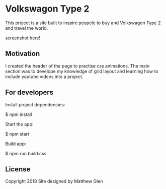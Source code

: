 # Volkswagon Type 2
This project is a site built to inspire peopele to buy and Volkswagon Type 2 and travel the world.

screenshot here!

## Motivation
I created the header of the page to practise css animations. The main section was to develope my knowledge of grid layout and learning how to include youtube videos into a project.


## For developers
Install project dependencies:

$ npm install

Start the app:

$ npm start

Build app:

$ npm run build:css

## License


Copyright 2018 Site designed by Matthew Glen
